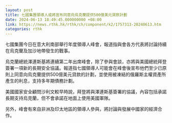 ```yaml
---
layout: post
title: 七國集團領導人或將宣布同意向烏克蘭提供500億美元貸款計劃
date: 2024-06-13 18:49:45.000000000 +08:00
link: https://news.rthk.hk/rthk/ch/component/k2/1757313-20240613.htm
categories: rthk
---
```


七國集團今日在意大利南部舉行年度領導人峰會，報道指與會各方代表將討論持續在烏克蘭及加沙地帶發生的戰事。

烏克蘭總統澤連斯基將連續第二年出席峰會，除了參與會談，亦將與美國總統拜登簽署一項新的長期安全協議。報道指七國領導人可能會在峰會後宣布他們至少已原則上同意向烏克蘭提供500億美元貸款的計劃，並使用被凍結的俄羅斯主權資產所產生的利息，支持多年期債務計劃。

美國國家安全顧問沙利文較早時說，拜登將與澤連斯基簽署的協議，內容包括承諾長期支持烏克蘭，但不會承諾在地面上使用美國軍隊。

另外，峰會有來自非洲及印太地區的領導人參與，將討論與發展中國家的經濟合作。
